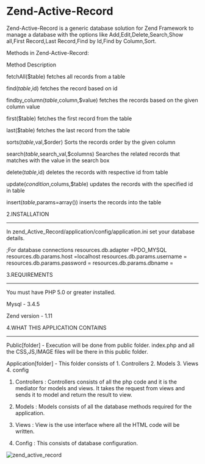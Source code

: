 Zend-Active-Record
==================

Zend-Active-Record is a generic database solution for Zend Framework to manage a database with the options like Add,Edit,Delete,Search,Show all,First Record,Last Record,Find by Id,Find by Column,Sort.


Methods in Zend-Active-Record:


Method  				                      Description

fetchAll($table)				              fetches all records from a table

find($table,$id)				              fetches the record based on id

findby_column($table,$column,$value)	fetches the records based on the given column value

first($table)				                  fetches the first record from the table

last($table)				                  fetches the last record from the table

sorts($table,$val,$order)			        Sorts the records order by the given column

search($table,$search_val,$columns)	  Searches the related records that matches with the value in the search box

delete($table,$id)				            deletes the records with respective id from table

update($condition,$colums,$table)		  updates the records with the specified id in table

insert($table,$params=array())		    inserts the records into the table


2.INSTALLATION

******************************************

In zend_Active_Record/application/config/application.ini set your database details.

;For database connections
	resources.db.adapter =PDO_MYSQL
	resources.db.params.host =localhost
	resources.db.params.username =<username>
	resources.db.params.password =<password>
	resources.db.params.dbname =<database name>



3.REQUIREMENTS

******************************************

You must have PHP 5.0 or greater installed.

Mysql - 3.4.5

Zend version - 1.11


4.WHAT THIS APPLICATION CONTAINS

******************************************

Public[folder] - Execution will be done from public folder. index.php and all the CSS,JS,IMAGE files will be there in this public folder.

Application[folder] - This folder consists of 
			1. Controllers
			2. Models
			3. Views
			4. config
			
1. Controllers : Controllers consists of all the php code and it is the mediator for models and views. It takes the request from views and sends it to model and return the result to view.

2. Models : Models consists of all the database methods required for the application.

3. Views : View is the use interface where all the HTML code will be written.

4. Config : This consists of database configuration.




<img style="max-width:100%;" src="https://github.com/lavanya-nyros/zend_active_record/raw/master/screenshot.bmp" alt="zend_active_record" title="zend_active_record">
